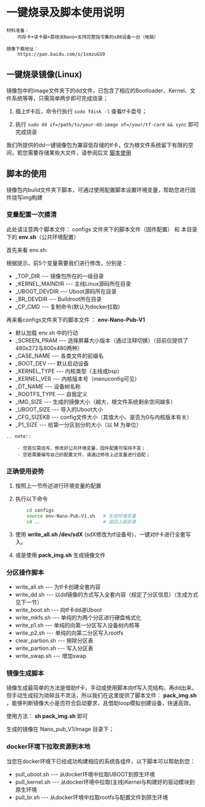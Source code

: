 # 一键烧录及脚本使用说明

```eval_rst
材料准备：    
    内存卡+读卡器+荔枝派Nano+支持完整指令集的x86设备一台（电脑）

镜像下载地址：
    https://pan.baidu.com/s/1smzuGS9
```

## 一键烧录镜像(Linux)

镜像包中的image文件夹下的dd文件，已包含了相应的Bootloader、Kernel、文件系统等等，只需简单两步即可完成烧录；

1. 插上tf卡后，命令行执行 ``sudo fdisk -l`` 查看tf卡盘号；

2. 执行 ``sudo dd if=/path/to/your-dd-image of=/your/tf-card && sync`` 即可完成烧录

我们所提供的dd一键镜像包为兼容低存储的tf卡，仅为根文件系统留下有限的空间，若您需要存储某些大文件，请参阅后文 [脚本使用](#脚本的使用)

## 脚本的使用

镜像包内build文件夹下脚本，可通过使用配置脚本设置环境变量，帮助您进行固件烧写img构建

### 变量配置一次摸清

此处请注意两个脚本文件： configs 文件夹下的脚本文件（固件配置） 和 本目录下的 **env.sh**（公共环境配置）

首先来看 env.sh:

根据提示，前5个变量需要我们进行修改，分别是：

- _TOP_DIR          ---  镜像包所在的一级目录
- _KERNEL_MAINDIR   ---  主线Linux源码所在目录
- _UBOOT_DEVDIR     ---  Uboot源码所在目录
- _BR_DEVDIR        ---  Buildroot所在目录
- _CP_CMD           ---  复制命令(默认为docker拉取)

再来看configs文件夹下的脚本文件 ： **env-Nano-Pub-V1**

- 默认加载 env.sh 中的行动
- _SCREEN_PRAM      ---  选择屏幕大小版本（通过注释切换）（目前仅提供了480x272与800x480两种）
- _CASE_NAME        ---  各类文件的前缀名
- _BOOT_DEV         ---  默认启动设备
- _KERNEL_TYPE      ---  内核类型（主线或bsp）
- _KERNEL_VER       ---  内核版本号（menuconfig可见）
- _DT_NAME          ---  设备树名称
- _ROOTFS_TYPE      ---  自我定义
- _IMG_SIZE         ---  生成的镜像大小（越大，根文件系统剩余空间越多）
- _UBOOT_SIZE       ---  导入的Uboot大小
- _CFG_SIZEKB       ---  config文件大小（其值大小、是否为0与内核版本有关）
- _P1_SIZE          ---  给第一分区划分的大小（以 M 为单位）

```eval_rst
.. note::

    - 您若仅需烧写，修改好公共环境变量，固件配置可保持不变；
    - 您若需要编写自己的配置文件，请通过修改上述变量进行适配；
```

### 正确使用姿势

1. 按照上一节所述进行环境变量的配置
2. 执行以下命令

    ```bash
        cd configs
        source env-Nano-Pub-V1.sh   # 生效环境变量
        cd ..                       # 返回上级目录
    ```
3. 使用 **write_all.sh /dev/sdX** (sdX修改为tf设备号)，一键对tf卡进行全套写入。
4. 或是使用 **pack_img.sh** 生成镜像文件

### 分区操作脚本

- write_all.sh        ---  为tf卡创建全套内容
- write_dd.sh         ---  以dd镜像的方式写入全套内容（规定了分区信息）（生成方式见下一节）
- write_boot.sh       ---  向tf卡dd进Uboot
- write_mkfs.sh       ---  单纯的为两个分区进行硬盘格式化
- write_p1.sh         ---  单纯的向第一分区写入设备树内核等
- write_p2.sh         ---  单纯的向第二分区写入rootfs
- clear_partion.sh    ---  擦除分区表
- write_partion.sh    ---  写入分区表
- write_swap.sh       ---  增加swap

### 镜像生成脚本

镜像生成最简单的方法是借助tf卡，手动或使用脚本向tf写入完结构，再dd出来，但手动生成较为琐碎且不灵活，所以我们在这里提供了脚本文件： **pack_img.sh** ，能够判断镜像大小是否符合启动要求，且借助loop模拟创建设备，快速高效。

使用方法： **sh pack_img.sh** 即可

生成的镜像在 Nano_pub_V1/image 目录下；

### docker环境下拉取资源到本地

当您在docker环境下已经成功构建相应的系统各组件，以下脚本可以帮助到您：

- pull_uboot.sh    ---  从docker环境中拉取UBOOT到原生环境
- pull_kernel.sh   ---  从docker环境中拉取(主线)Kernel与构建好的驱动模块到原生环境
- pull_br.sh       ---  从docker环境中拉取rootfs与配置文件到原生环境
